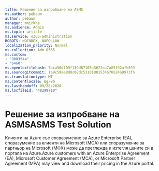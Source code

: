 ```yaml
---
title: Решение за изпробване на ASMS
ms.author: pebaum
author: pebaum
manager: mnirkhe
ms.audience: Admin
ms.topic: article
ms.service: o365-administration
ROBOTS: NOINDEX, NOFOLLOW
localization_priority: Normal
ms.collection: Adm_O365
ms.custom:
- "9003544"
- "6460"
ms.openlocfilehash: 7bca50d709f139d87105a3622ea7a85f92afb899
ms.sourcegitcommit: 1a9c59ae8d8c88dc53101881534670624a9973f6
ms.translationtype: MT
ms.contentlocale: bg-BG
ms.lasthandoff: 09/28/2020
ms.locfileid: "48299710"
---
```

# <a name="asms-test-solution"></a><span data-ttu-id="eef89-102">Решение за изпробване на ASMS</span><span class="sxs-lookup"><span data-stu-id="eef89-102">ASMS Test Solution</span></span>

<span data-ttu-id="eef89-103">Клиенти на Azure със споразумение за Azure Enterprise (EA), споразумение за клиенти на Microsoft (MCA) или споразумение за партньор на Microsoft (МФК) може да преглежда и изтегля цените си в портала на Azure.</span><span class="sxs-lookup"><span data-stu-id="eef89-103">Azure customers with an Azure Enterprise Agreement (EA), Microsoft Customer Agreement (MCA), or Microsoft Partner Agreement (MPA) may view and download their pricing in the Azure portal.</span></span>
